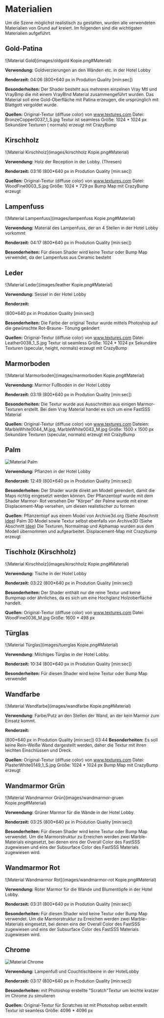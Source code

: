 # Materialien

Um die Szene möglichst realistisch zu gestalten, wurden alle verwendeten Materialien von Grund auf kreiert. Im folgenden sind die wichtigsten Materialien aufgeführt.

## Gold-Patina
![Material Gold](images/oldgold Kopie.png#Material)

**Verwendung:**
Goldverzierungen an den Wänden etc. in der Hotel Lobby

**Renderzeit:**
04:06
(800*640 px in Prodution Quality [min:sec])

**Besonderheiten:**
Der Shader besteht aus mehreren einzelnen Vray Mtl und VrayBmp die mit einem VrayBlnd Material zusammengeführt wurden.
Das Material soll eine Gold-Oberfläche mit Patina erzeugen, die ursprünglich mit Blattgott vergoldet wurde.

**Quellen:**
Original-Textur (diffuse color) von www.textures.com
Datei: BronzeCopper0037_1_S.jpg Textur ist seamless
Größe: 1024 * 1024 px
Sekundäre Texturen ( normals) erzeugt mit CrazyBump

## Kirschholz
![Material Kirschholz](images/kirschholz Kopie.png#Material)

**Verwendung:**
Holz der Reception in der Lobby. (Thresen)

**Renderzeit:**
03:16
(800*640 px in Prodution Quality [min:sec])


**Quellen:**
Original-Textur (diffuse color) von www.textures.com
Datei: WoodFine0003_S.jpg
Größe: 1024 * 729 px
Bump Map mit CrazyBump erzeugt

## Lampenfuss
![Material Lampenfuss](images/lampenfuss Kopie.png#Material)

**Verwendung:**
Material des Lampenfuss, der an 4 Stellen in der Hotel Lobby vorkommt

**Renderzeit:**
04:17
(800*640 px in Prodution Quality [min:sec])

**Besonderheiten:**
Für diesen Shader wird keine Textur oder Bump Map verwendet, da der Lampenfuss aus Ceramic besteht


## Leder
![Material Leder](images/leather Kopie.png#Material)

**Verwendung:**
Sessel in der Hotel Lobby

**Renderzeit:**

(800*640 px in Prodution Quality [min:sec])

**Besonderheiten:**
Die Farbe der original Textur wurde mittels Photoshop auf die gewünschte Rot-Braune- Tönung geändert

**Quellen:**
Original-Textur (diffuse color) von www.textures.com
Datei: Leather0038_1_S.jpg Textur ist seamless
Größe: 1024 * 1024 px
Sekundäre Texturen (specular, height, normals) erzeugt mit CrazyBump

## Marmorboden
![Material Marmorboden](images/marmorboden Kopie.png#Material)

**Verwendung:**
Marmor Fußboden in der Hotel Lobby

**Renderzeit:**
03:19
(800*640 px in Prodution Quality [min:sec])

**Besonderheiten:**
Die Textur wurde aus Ausschnitten aus einigen Marmor-Texturen erstellt.
Bei dem Vray Material handel es sich um eine FastSSS Material

**Quellen:**
Original-Textur (diffuse color) von www.textures.com
Dateien: MarbleWhite0044_M.jpg, MarbleWhite0043_M.jpg
Größe: 1500 x 1500 px
Sekundäre Texturen (specular, normals) erzeugt mit CrazyBump

## Palm
![Material Palm](images/palm.png#Material)

**Verwendung:**
Pflanzen in der Hotel Lobby

**Renderzeit:**
12:49
(800*640 px in Prodution Quality [min:sec])

**Besonderheiten:**
Der Shader wurde direkt am Modell gerendert, damit die Maps richtig eingesetzt werden können.
Der Pflanzentopf wurde mit dem Shader Marmor- Rot versehen
Der "Körper" der Palme wurde mit einer Displacement-Map versehen, um diesen realistischer zu formen

**Quellen:**
Pflanzentopf aus einem Model von Archive3d.org (Siehe Abschnitt [Idee](idee.md))
Palm 3D Model sowie Textur selbst ebenfalls von Archive3D (Siehe Abschnitt [Idee](idee.md))
Die Texturen, Normalmap und Alphamap wurden aus dem Modell übernommen und aufgearbeitet.
Displacement-Map mit Crazybump erzeugt


## Tischholz (Kirschholz)
![Material Kirschholz](images/kirschholz Kopie.png#Material)

**Verwendung:**
Tische in der Hotel Lobby

**Renderzeit:**
03:22
(800*640 px in Prodution Quality [min:sec])

**Besonderheiten:**
Der Shader enthält nur die reine Textur und keine Bumpmap oder ähnliches, da es sich um eine Hochglanz Holzoberfläche handelt.

**Quellen:**
Original-Textur (diffuse color) von www.textures.com
Datei: WoodFine0036_M.jpg
Größe: 1600 * 498 px


## Türglas
![Material Türglas](images/tuerglas Kopie.png#Material)

**Verwendung:**
Milchiges Türglas in der Hotel Lobby.

**Renderzeit:**
10:34
(800*640 px in Prodution Quality [min:sec])

**Besonderheiten:**
Für diesen Shader wird keine Textur oder Bump Map verwendet


## Wandfarbe
![Material Wandfarbe](images/wandfarbe Kopie.png#Material)

**Verwendung:**
Farbe/Putz an den Stellen der Wand, an der kein Marmor zum Einsatz kommt.

**Renderzeit:**

(800*640 px in Prodution Quality [min:sec])
03:44
**Besonderheiten:**
Es soll keine Rein-Weiße Wand dargestellt werden, daher die Textur mit ihren leichten Einschlüssen und Dreck.

**Quellen:**
Original-Textur (diffuse color) von www.textures.com
Datei: PlasterWhite0149_1_S.jpg
Größe: 1024 * 1024 px
Bump Map mit CrazyBump erzeugt


## Wandmarmor Grün
![Material Wandmarmor Grün](images/wandmarmor-gruen Kopie.png#Material)

**Verwendung:**
Grüner Marmor für die Wände in der Hotel Lobby.

**Renderzeit:**
03:25
(800*640 px in Prodution Quality [min:sec])

**Besonderheiten:**
Für diesen Shader wird keine Textur oder Bump Map verwendet.
Um die Marmorstruktur zu Erreichen werden zwei Marble-Materials eingesetzt, bei denen eins der Overall Color des FastSSS zugewiesen und eins der Subsurface Color des FastSSS Materials zugewiesen wird.


## Wandmarmor Rot
![Material Wandmarmor Rot](images/wandmarmor-rot Kopie.png#Material)

**Verwendung:**
Roter Marmor für die Wände und Blumentöpfe in der Hotel Lobby.

**Renderzeit:**
03:31
(800*640 px in Prodution Quality [min:sec])

**Besonderheiten:**
Für diesen Shader wird keine Textur oder Bump Map verwendet.
Um die Marmorstruktur zu Erreichen werden zwei Marble-Materials eingesetzt, bei denen eins der Overall Color des FastSSS zugewiesen und eins der Subsurface Color des FastSSS Materials zugewiesen wird.

## Chrome
![Material Chrome](images/chrome.png#Material)

**Verwendung:**
Lampenfuß und Couchtischbeine in der HotelLobby

**Renderzeit:**
03:17
(800*640 px in Prodution Quality [min:sec])

**Besonderheiten:**
mit Photoshop erstellte "Scratch"Textur um leichte kratzer im Chrome zu simulieren

**Quellen:**
Original-Textur für Scratches ist mit Photoshop selbst erstellt
Textur ist seamless
Größe: 4096 * 4096 px
